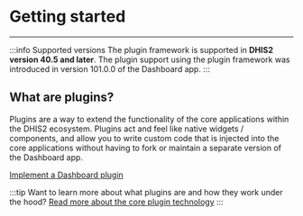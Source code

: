 # Getting started

---

:::info Supported versions
The plugin framework is supported in **DHIS2 version 40.5 and later**.
The plugin support using the plugin framework was introduced in version 101.0.0 of the Dashboard app.
:::

## What are plugins?

Plugins are a way to extend the functionality of the core applications within the DHIS2 ecosystem.
Plugins act and feel like native widgets / components, and allow you to write custom code that is injected into the core applications
without having to fork or maintain a separate version of the Dashboard app.

[Implement a Dashboard plugin](/docs/dashboard-plugins/developer/develop-a-dashboard-plugin)

:::tip
Want to learn more about what plugins are and how they work under the hood? [Read more about the core plugin technology](/docs/app-runtime/components/Plugin.md)
:::

